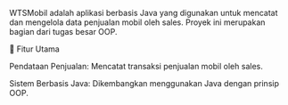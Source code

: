 WTSMobil adalah aplikasi berbasis Java yang digunakan untuk mencatat dan mengelola data penjualan mobil oleh sales. Proyek ini merupakan bagian dari tugas besar OOP.

🚀 Fitur Utama

Pendataan Penjualan: Mencatat transaksi penjualan mobil oleh sales.

Sistem Berbasis Java: Dikembangkan menggunakan Java dengan prinsip OOP.
